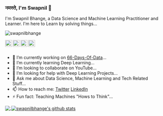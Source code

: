 ### नमस्ते, I'm Swapnil 👋

I'm Swapnil Bhange, a Data Science and Machine Learning Practitioner and Learner. I'm here to Learn by solving things...

<p align="left"> <img src="https://komarev.com/ghpvc/?username=swapnilbhange&label=Views&color=blue&style=plastic" alt="swapnilbhange" /> </p>

<a href="https://twitter.com/swapnil_1_618">
  <img align="left" alt="swapnilbhange's Twitter" width="22px" src="https://cdn.jsdelivr.net/npm/simple-icons@v3/icons/twitter.svg" />
</a>
<a href="https://www.linkedin.com/in/swapnil-bhange-92711612b/">
  <img align="left" alt="swapnilbhange's Linkdein" width="22px" src="https://cdn.jsdelivr.net/npm/simple-icons@v3/icons/linkedin.svg" />
</a>
<a href="https://github.com/swapnilbhange">
  <img align="left" alt="swapnilbhange's Github" width="22px" src="https://cdn.jsdelivr.net/npm/simple-icons@v3/icons/github.svg" />
</a>
<a href="https://medium.com/@swapnilbhange98/">
  <img align="left" alt="swapnilbhange's Medium" width="22px" src="https://cdn.jsdelivr.net/npm/simple-icons@v3/icons/medium.svg" />
</a>
<br/>
<br/>


- 🔭 I’m currently working on [66-Days-Of-Data](https://github.com/swapnilbhange/66-Days-Of-Data)...
- 🌱 I’m currently learning Deep Learning...
- 👯 I’m looking to collaborate on YouTube...
- 🤔 I’m looking for help with Deep Learning Projects...
- 💬 Ask me about Data Science, Machine Learning and Tech Related Stuff...
- 📫 How to reach me: [Twitter](https://twitter.com/swapnil_1_618) [LinkedIn](https://www.linkedin.com/in/swapnil-bhange-92711612b/)
- ⚡ Fun fact: Teaching Machines "Hows to Think"...

<a href="https://github.com/swapnilbhange">
  <img align="center" src="https://github-readme-stats.vercel.app/api/top-langs/?username=swapnilbhange&theme=dark&hide_langs_below=1" />
</a>
<a href="https://github.com/swapnilbhange">
 <img align="center" src="https://github-readme-stats.vercel.app/api?username=swapnilbhange&show_icons=true&theme=dark&line_height=27" alt="swapnilbhange's github stats"/>
